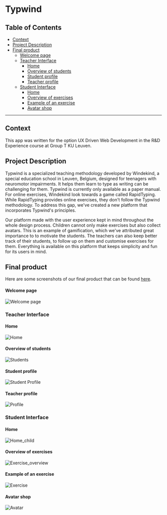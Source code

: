 # Typwind
## Table of Contents
- [Context](#context)
- [Project Description](#project-description)
- [Final product](#final-product)
    + [Welcome page](#welcome-page)
  * [Teacher Interface](#teacher-interface)
    + [Home](#home)
    + [Overview of students](#overview-of-students)
    + [Student profile](#student-profile)
    + [Teacher profile](#teacher-profile)
  * [Student Interface](#student-interface)
    + [Home](#home-1)
    + [Overview of exercises](#overview-of-exercises)
    + [Example of an exercise](#example-of-an-exercise)
    + [Avatar shop](#avatar-shop)
___
## Context
This app was written for the option UX Driven Web Development in the R&D Experience course at Group T KU Leuven.

## Project Description
Typwind is a specialized teaching methodology developed by Windekind, a special education school in Leuven, Belgium, designed for teenagers with neuromotor impairments. It helps them learn to type as writing can be challenging for them. Typwind is currently only available as a paper manual. For online exercises, Windekind look towards a game called RapidTyping. While RapidTyping provides online exercises, they don't follow the Typwind methodology. To address this gap, we've created a new platform that incorporates Typwind's principles.

Our platform made with the user experience kept in mind throughout the whole design process. Children cannot only make exercises but also collect avatars. This is an example of gamification, which we've attributed great importance to to motivate the students. The teachers can also keep better track of their students, to follow up on them and customise exercises for them. Everything is available on this platform that keeps simplicity and fun for its users in mind.

## Final product
Here are some screenshots of our final product that can be found [here](https://a22ux02.studev.groept.be).
#### Welcome page
![Welcome page](https://user-images.githubusercontent.com/90101184/224366744-1cbcb706-6e0b-45c1-a3dc-56816449e869.png)

### Teacher Interface
#### Home
![Home](https://user-images.githubusercontent.com/90101184/224366875-3909c0a6-9907-4a93-b0d2-161766e78163.png)
#### Overview of students
![Students](https://user-images.githubusercontent.com/90101184/224366907-795c41ea-8790-4f35-ab3d-115427788f4d.png)
#### Student profile
![Student Profile](https://user-images.githubusercontent.com/90101184/224366934-15540925-4e52-43ba-bf78-c82b48667886.png)
#### Teacher profile
![Profile](https://user-images.githubusercontent.com/90101184/224366968-1e88c7ae-a2a6-40f1-b04b-21564eb501a4.png)

### Student Interface
#### Home
![Home_child](https://user-images.githubusercontent.com/90101184/224363870-f2c5df27-be2a-44cd-acce-4b8654f7a4cc.png)
#### Overview of exercises
![Exercise_overview](https://user-images.githubusercontent.com/90101184/224364290-465bf0c0-c750-4548-a9c7-ef65d70442f8.png)
#### Example of an exercise
![Exercise](https://user-images.githubusercontent.com/90101184/224364365-a607657b-f1b0-4239-b7eb-902e247ddbfe.png)
#### Avatar shop
![Avatar](https://user-images.githubusercontent.com/90101184/224364844-7be2fada-76f8-482f-84f2-0e443e6e8986.png)
